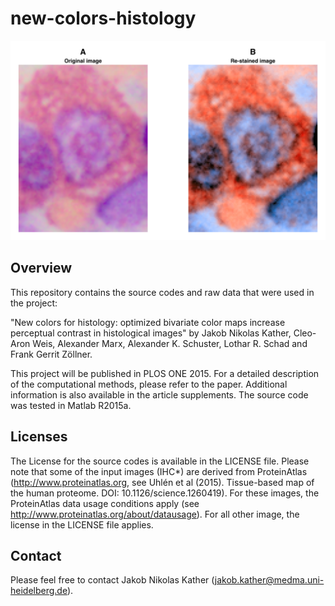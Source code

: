 # new-colors-histology

<img src="https://raw.githubusercontent.com/jnkather/new-colors-histology/master/output/Giemsa/A.png" alt="sample image" />

## Overview

This repository contains the source codes and raw data that were used in the project:

"New colors for histology: optimized bivariate color maps increase perceptual contrast in histological images" by Jakob Nikolas Kather, Cleo-Aron Weis, Alexander Marx, Alexander K. Schuster, Lothar R. Schad and Frank Gerrit Zöllner.

This project will be published in PLOS ONE 2015. For a detailed description of the computational methods, please refer to the paper. Additional information is also available in the article supplements. The source code was tested in Matlab R2015a.

## Licenses

The License for the source codes is available in the LICENSE file. Please note that some of the input images (IHC*) are derived from ProteinAtlas (http://www.proteinatlas.org, see Uhlén et al (2015). Tissue-based map of the human proteome. DOI: 10.1126/science.1260419). For these images, the ProteinAtlas data usage conditions apply (see http://www.proteinatlas.org/about/datausage). For all other image, the license in the LICENSE file applies.

## Contact

Please feel free to contact Jakob Nikolas Kather (jakob.kather@medma.uni-heidelberg.de).